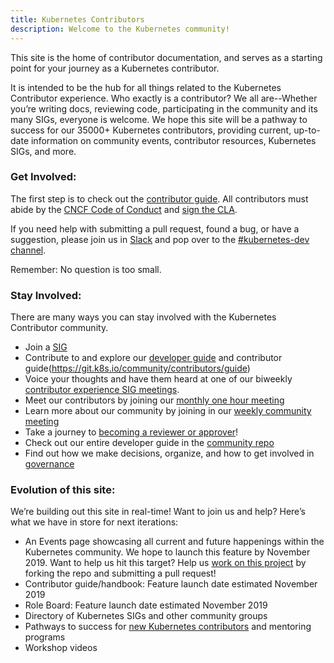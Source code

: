 ```yaml
---
title: Kubernetes Contributors 
description: Welcome to the Kubernetes community!
---
```



This site is the home of contributor documentation, and serves as a starting point for your journey as a Kubernetes contributor.

It is intended to be the hub for all things related to the Kubernetes Contributor experience. Who exactly is a contributor? We all are--Whether you’re writing docs, reviewing code, participating in the community and its many SIGs, everyone is welcome. We hope this site will be a pathway to success for our 35000+ Kubernetes contributors, providing current, up-to-date information on community events, contributor resources, Kubernetes SIGs, and more.

### Get Involved:

The first step is to check out the [contributor guide](/guide/). All contributors must abide by the [CNCF Code of Conduct](https://github.com/cncf/foundation/blob/master/code-of-conduct.md) and [sign the CLA](https://github.com/kubernetes/community/blob/master/CLA.md).

If you need help with submitting a pull request, found a bug, or have a suggestion, please join us in [Slack] and pop over to the [#kubernetes-dev channel].

Remember: No question is too small.

### Stay Involved:

There are many ways you can stay involved with the Kubernetes Contributor community. 

* Join a [SIG](https://git.k8s.io/community/sig-list.md)
* Contribute to and explore our [developer guide](https://git.k8s.io/community/contributors/devel) and contributor guide(https://git.k8s.io/community/contributors/guide)
* Voice your thoughts and have them heard at one of our biweekly [contributor experience SIG meetings](https://github.com/kubernetes/community/tree/master/sig-contributor-experience#meetings). 
* Meet our contributors by joining our [monthly one hour meeting](https://github.com/kubernetes/community/blob/master/mentoring/meet-our-contributors.md)
* Learn more about our community by joining in our [weekly community meeting](https://github.com/kubernetes/community/blob/master/events/community-meeting.md)
* Take a journey to [becoming a reviewer or approver](http://git.k8s.io/community/community-membership.md)!
* Check out our entire developer guide in the [community repo](http://git.k8s.io/community/contributors/devel)
* Find out how we make decisions, organize, and how to get involved in [governance](http://git.k8s.io/community/governance.md)

### Evolution of this site:

We’re building out this site in real-time! Want to join us and help? Here’s what we have in store for next iterations:

* An Events page showcasing all current and future happenings within the Kubernetes community. We hope to launch this feature by November 2019. Want to help us hit this target? Help us [work on this project](https://github.com/kubernetes-sigs/contributor-site/issues/15) by forking the repo and submitting a pull request!
* Contributor guide/handbook: Feature launch date estimated November 2019
* Role Board: Feature launch date estimated November 2019
* Directory of Kubernetes SIGs and other community groups
* Pathways to success for [new Kubernetes contributors](https://github.com/kubernetes/community/blob/master/community-membership.md) and mentoring programs
* Workshop videos

[Slack]: https://slack.k8s.io/
[#kubernetes-dev channel]: https://app.slack.com/client/T09NY5SBT/C09R23FHP